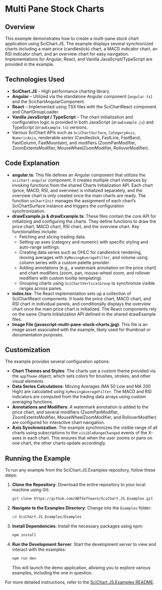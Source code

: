 # Multi Pane Stock Charts

## Overview

This example demonstrates how to create a multi-pane stock chart application using SciChart.JS. The example displays several synchronized charts including a main price (candlestick) chart, a MACD indicator chart, an RSI indicator chart, and an overview chart for easy navigation. Implementations for Angular, React, and Vanilla JavaScript/TypeScript are provided in the example.

## Technologies Used

-   **SciChart.JS** – High performance charting library.
-   **Angular** – Utilized via the standalone Angular component (`angular.ts`) and the ScichartAngularComponent.
-   **React** – Implemented using TSX files with the SciChartReact component and ChartGroupLoader.
-   **Vanilla JavaScript / TypeScript** – The chart initialization and configuration logic is provided in both JavaScript (`drawExample.js`) and TypeScript (`drawExample.ts`) versions.
-   Various SciChart APIs such as `SciChartSurface`, `CategoryAxis`, `NumericAxis`, renderable series (Candlestick, FastLine, FastBand, FastColumn, FastMountain), and modifiers (ZoomPanModifier, ZoomExtentsModifier, MouseWheelZoomModifier, RolloverModifier).

## Code Explanation

-   **angular.ts**: This file defines an Angular component that utilizes the `scichart-angular` component. It creates multiple chart instances by invoking functions from the shared Charts Initialization API. Each chart (price, MACD, RSI, and overview) is initialized separately, and the overview chart is only created once the main charts are ready. The function `onChartInit` manages the assignment of each chart’s SciChartSurface instance and triggers the configuration synchronization.
-   **drawExample.js & drawExample.ts**: These files contain the core API for initializing and configuring the charts. They define functions to draw the price chart, MACD chart, RSI chart, and the overview chart. Key functionalities include:
    -   Fetching and slicing trading data.
    -   Setting up axes (category and numeric) with specific styling and auto-range settings.
    -   Creating data series such as OHLC for candlestick rendering, moving averages with `XyMovingAverageFilter`, and volume using column series with a custom palette provider.
    -   Adding annotations (e.g., a watermark annotation on the price chart) and chart modifiers (zoom, pan, mouse-wheel zoom, and rollover modifiers with custom tooltip templating).
    -   Grouping charts using `SciChartVerticalGroup` to synchronize visible ranges across panes.
-   **index.tsx**: The React implementation sets up a collection of SciChartReact components. It loads the price chart, MACD chart, and RSI chart in individual panels, and conditionally displays the overview chart once the main price chart is initialized. The React components rely on the same Charts Initialization API defined in the shared drawExample files.
-   **Image File (javascript-multi-pane-stock-charts.jpg)**: This file is an image asset associated with the example, likely used for thumbnail or documentation purposes.

## Customization

The example provides several configuration options:

-   **Chart Themes and Styles**: The charts use a custom theme provided via the `appTheme` object, which sets colors for brushes, strokes, and other visual elements.
-   **Data Series Calculations**: Moving Averages (MA 50 Low and MA 200 High) are calculated using `XyMovingAverageFilter`. The MACD and RSI indicators are computed from the trading data arrays using custom averaging functions.
-   **Annotations and Modifiers**: A watermark annotation is added to the price chart, and several modifiers (ZoomPanModifier, ZoomExtentsModifier, MouseWheelZoomModifier, and RolloverModifier) are configured for interactive chart navigation.
-   **Axis Synchronization**: The example synchronizes the visible range of all charts using subscriptions to the `visibleRangeChanged` events of the X-axes in each chart. This ensures that when the user zooms or pans on one chart, the other charts update accordingly.

## Running the Example

To run any example from the SciChart.JS.Examples repository, follow these steps:

1. **Clone the Repository**: Download the entire repository to your local machine using Git:

    ```bash
    git clone https://github.com/ABTSoftware/SciChart.JS.Examples.git
    ```

2. **Navigate to the Examples Directory**: Change into the `Examples` folder:

    ```bash
    cd SciChart.JS.Examples/Examples
    ```

3. **Install Dependencies**: Install the necessary packages using npm:

    ```bash
    npm install
    ```

4. **Run the Development Server**: Start the development server to view and interact with the examples:

    ```bash
    npm run dev
    ```

    This will launch the demo application, allowing you to explore various examples, including the one in question.

For more detailed instructions, refer to the [SciChart.JS.Examples README](https://github.com/ABTSoftware/SciChart.JS.Examples/blob/master/README.md).
